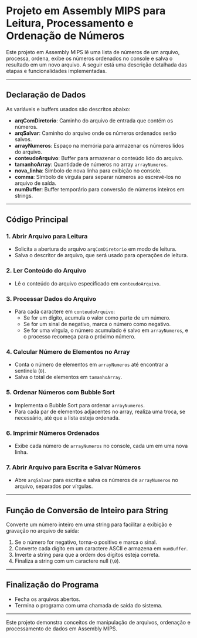 # Projeto em Assembly MIPS para Leitura, Processamento e Ordenação de Números

Este projeto em Assembly MIPS lê uma lista de números de um arquivo, processa, ordena, exibe os números ordenados no console e salva o resultado em um novo arquivo. A seguir está uma descrição detalhada das etapas e funcionalidades implementadas.

---

## Declaração de Dados

As variáveis e buffers usados são descritos abaixo:

- **arqComDiretorio**: Caminho do arquivo de entrada que contém os números.
- **arqSalvar**: Caminho do arquivo onde os números ordenados serão salvos.
- **arrayNumeros**: Espaço na memória para armazenar os números lidos do arquivo.
- **conteudoArquivo**: Buffer para armazenar o conteúdo lido do arquivo.
- **tamanhoArray**: Quantidade de números no array `arrayNumeros`.
- **nova_linha**: Símbolo de nova linha para exibição no console.
- **comma**: Símbolo de vírgula para separar números ao escrevê-los no arquivo de saída.
- **numBuffer**: Buffer temporário para conversão de números inteiros em strings.

---

## Código Principal

### 1. Abrir Arquivo para Leitura

- Solicita a abertura do arquivo `arqComDiretorio` em modo de leitura.
- Salva o descritor de arquivo, que será usado para operações de leitura.

### 2. Ler Conteúdo do Arquivo

- Lê o conteúdo do arquivo especificado em `conteudoArquivo`.
  
### 3. Processar Dados do Arquivo

- Para cada caractere em `conteudoArquivo`:
  - Se for um dígito, acumula o valor como parte de um número.
  - Se for um sinal de negativo, marca o número como negativo.
  - Se for uma vírgula, o número acumulado é salvo em `arrayNumeros`, e o processo recomeça para o próximo número.

### 4. Calcular Número de Elementos no Array

- Conta o número de elementos em `arrayNumeros` até encontrar a sentinela (`0`).
- Salva o total de elementos em `tamanhoArray`.

### 5. Ordenar Números com Bubble Sort

- Implementa o Bubble Sort para ordenar `arrayNumeros`.
- Para cada par de elementos adjacentes no array, realiza uma troca, se necessário, até que a lista esteja ordenada.

### 6. Imprimir Números Ordenados

- Exibe cada número de `arrayNumeros` no console, cada um em uma nova linha.

### 7. Abrir Arquivo para Escrita e Salvar Números

- Abre `arqSalvar` para escrita e salva os números de `arrayNumeros` no arquivo, separados por vírgulas.

---

## Função de Conversão de Inteiro para String

Converte um número inteiro em uma string para facilitar a exibição e gravação no arquivo de saída:

1. Se o número for negativo, torna-o positivo e marca o sinal.
2. Converte cada dígito em um caractere ASCII e armazena em `numBuffer`.
3. Inverte a string para que a ordem dos dígitos esteja correta.
4. Finaliza a string com um caractere null (`\0`).

---

## Finalização do Programa

- Fecha os arquivos abertos.
- Termina o programa com uma chamada de saída do sistema. 

---

Este projeto demonstra conceitos de manipulação de arquivos, ordenação e processamento de dados em Assembly MIPS.

